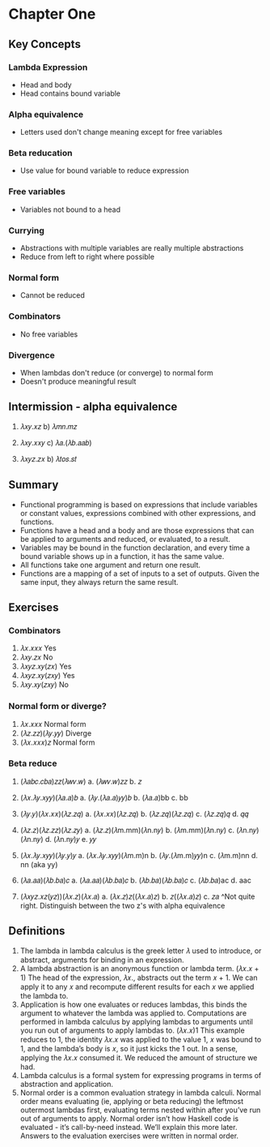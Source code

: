 # Chapter One

## Key Concepts 
### Lambda Expression
* Head and body
* Head contains bound variable
### Alpha equivalence
* Letters used don't change meaning except for free variables
### Beta reducation
* Use value for bound variable to reduce expression
### Free variables
* Variables not bound to a head
### Currying
* Abstractions with multiple variables are really multiple abstractions
* Reduce from left to right where possible
### Normal form
* Cannot be reduced
### Combinators
* No free variables
### Divergence
* When lambdas don't reduce (or converge) to normal form
* Doesn't produce meaningful result

## Intermission - alpha equivalence

1. 𝜆𝑥𝑦.𝑥𝑧
b) 𝜆𝑚𝑛.𝑚𝑧

2. 𝜆𝑥𝑦.𝑥𝑥𝑦
c) 𝜆𝑎.(𝜆𝑏.𝑎𝑎𝑏)

3. 𝜆𝑥𝑦𝑧.𝑧𝑥
b) 𝜆𝑡𝑜𝑠.𝑠𝑡

## Summary
* Functional programming is based on expressions that include variables or constant values, expressions combined with other expressions, and functions.
* Functions have a head and a body and are those expressions that can be applied to arguments and reduced, or evaluated, to a result.
* Variables may be bound in the function declaration, and every time a bound variable shows up in a function, it has the same value.
* All functions take one argument and return one result.
* Functions are a mapping of a set of inputs to a set of outputs. Given the same input, they always return the same result.

## Exercises
### Combinators
1. 𝜆𝑥.𝑥𝑥𝑥 Yes
2. 𝜆𝑥𝑦.𝑧𝑥 No
3. 𝜆𝑥𝑦𝑧.𝑥𝑦(𝑧𝑥) Yes
4. 𝜆𝑥𝑦𝑧.𝑥𝑦(𝑧𝑥𝑦) Yes
5. 𝜆𝑥𝑦.𝑥𝑦(𝑧𝑥𝑦) No

### Normal form or diverge?
1. 𝜆𝑥.𝑥𝑥𝑥 Normal form
2. (𝜆𝑧.𝑧𝑧)(𝜆𝑦.𝑦𝑦) Diverge
3. (𝜆𝑥.𝑥𝑥𝑥)𝑧 Normal form

### Beta reduce
1. (𝜆𝑎𝑏𝑐.𝑐𝑏𝑎)𝑧𝑧(𝜆𝑤𝑣.𝑤)
a. (𝜆𝑤𝑣.𝑤)𝑧𝑧
b. 𝑧

2. (𝜆𝑥.𝜆𝑦.𝑥𝑦𝑦)(𝜆𝑎.𝑎)𝑏
a. (𝜆𝑦.(𝜆𝑎.𝑎)𝑦𝑦)𝑏
b. (𝜆𝑎.𝑎)bb
c. bb

3. (𝜆𝑦.𝑦)(𝜆𝑥.𝑥𝑥)(𝜆𝑧.𝑧𝑞)
a. (𝜆𝑥.𝑥𝑥)(𝜆𝑧.𝑧𝑞)
b. (𝜆𝑧.𝑧𝑞)(𝜆𝑧.𝑧𝑞)
c. (𝜆𝑧.𝑧𝑞)𝑞
d. 𝑞𝑞

4. (𝜆𝑧.𝑧)(𝜆𝑧.𝑧𝑧)(𝜆𝑧.𝑧𝑦)
a. (𝜆𝑧.𝑧)(𝜆m.mm)(𝜆n.n𝑦)
b. (𝜆m.mm)(𝜆n.n𝑦)
c. (𝜆n.n𝑦)(𝜆n.n𝑦)
d. (𝜆n.n𝑦)𝑦
e. 𝑦𝑦

5. (𝜆𝑥.𝜆𝑦.𝑥𝑦𝑦)(𝜆𝑦.𝑦)𝑦
a. (𝜆𝑥.𝜆𝑦.𝑥𝑦𝑦)(𝜆m.m)n
b. (𝜆𝑦.(𝜆m.m)𝑦𝑦)n
c. (𝜆m.m)nn
d. nn (aka yy)

6. (𝜆𝑎.𝑎𝑎)(𝜆𝑏.𝑏𝑎)𝑐
a. (𝜆𝑎.𝑎𝑎)(𝜆𝑏.𝑏𝑎)𝑐
b. (𝜆𝑏.𝑏𝑎)(𝜆𝑏.𝑏𝑎)𝑐
c. (𝜆𝑏.𝑏𝑎)ac
d. aac

7. (𝜆𝑥𝑦𝑧.𝑥𝑧(𝑦𝑧))(𝜆𝑥.𝑧)(𝜆𝑥.𝑎)
a. (𝜆𝑥.𝑧)𝑧((𝜆𝑥.𝑎)𝑧)
b. 𝑧((𝜆𝑥.𝑎)𝑧)
c. 𝑧𝑎
^Not quite right. Distinguish between the two z's 
with alpha equivalence

## Definitions

1. The lambda in lambda calculus is the greek letter 𝜆 used to introduce, or abstract, arguments for binding in an expression.
2. A lambda abstraction is an anonymous function or lambda term.
(𝜆𝑥.𝑥 + 1)
The head of the expression, 𝜆𝑥., abstracts out the term 𝑥 + 1. We can apply it to any 𝑥 and recompute different results for each 𝑥 we applied the lambda to.
3. Application is how one evaluates or reduces lambdas, this binds the argument to whatever the lambda was applied to. Computations are performed in lambda calculus by applying lambdas to arguments until you run out of arguments to apply lambdas
to.
(𝜆𝑥.𝑥)1
This example reduces to 1, the identity 𝜆𝑥.𝑥 was applied to the value 1, 𝑥 was bound to 1, and the lambda’s body is 𝑥, so it just kicks the 1 out. In a sense, applying the 𝜆𝑥.𝑥 consumed it. We reduced the amount of structure we had.
4. Lambda calculus is a formal system for expressing programs in terms of abstraction and application.
5. Normal order is a common evaluation strategy in lambda calculi. Normal order means evaluating (ie, applying or beta reducing) the leftmost outermost lambdas first, evaluating terms nested
within after you’ve run out of arguments to apply. Normal order isn’t how Haskell code is evaluated - it’s call-by-need instead.
We’ll explain this more later. Answers to the evaluation exercises were written in normal order.